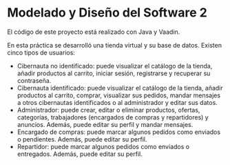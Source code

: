 # Modelado y Diseño del Software 2

El código de este proyecto está realizado con Java y Vaadin.

En esta práctica se desarrolló una tienda virtual y su base de datos. Existen cinco tipos de usuarios:

- Cibernauta no identificado: puede visualizar el catálogo de la tienda, añadir productos al carrito, iniciar sesión, registrarse y recuperar su contraseña.
- Cibernauta identificado: puede visualizar el catálogo de la tienda, añadir productos al carrito, comprar, visualizar sus pedidos, mandar mensajes a otros cibernautas identificados o al administrador y editar sus datos.
- Administrador: puede crear, editar o eliminar productos, ofertas, categorías, trabajadores (encargados de compras y repartidores) y anuncios. Además, puede editar su perfil y mandar mensajes.
- Encargado de compras: puede marcar algunos pedidos como enviados o pendientes. Además, puede editar su perfil.
- Repartidor: puede marcar algunos pedidos como enviados o entregados. Además, puede editar su perfil.
